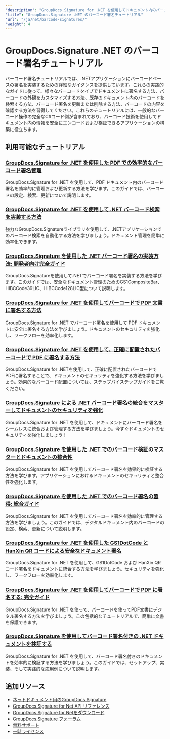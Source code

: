 ```yaml
---
"description": "GroupDocs.Signature for .NET を使用してドキュメント内のバーコード署名を追加、検索、検証、管理するためのステップバイステップのチュートリアル。"
"title": "GroupDocs.Signature .NET のバーコード署名チュートリアル"
"url": "/ja/net/barcode-signatures/"
"weight": 4
---
```


# GroupDocs.Signature .NET のバーコード署名チュートリアル

バーコード署名チュートリアルでは、.NETアプリケーションにバーコードベースの署名を実装するための詳細なガイダンスを提供しています。これらの実践的なガイドに従って、様々なバーコードタイプでドキュメントに署名する方法、バーコードの外観をカスタマイズする方法、既存のドキュメント内のバーコードを検索する方法、バーコード署名を更新または削除する方法、バーコードの内容を確認する方法を習得してください。これらのチュートリアルには、一般的なバーコード操作の完全なC#コード例が含まれており、バーコード技術を使用してドキュメント内の情報を安全にエンコードおよび検証できるアプリケーションの構築に役立ちます。

## 利用可能なチュートリアル

### [GroupDocs.Signature for .NET を使用した PDF での効率的なバーコード署名管理](./groupdocs-signature-barcode-management-pdf/)
GroupDocs.Signature for .NET を使用して、PDF ドキュメント内のバーコード署名を効率的に管理および更新する方法を学びます。このガイドでは、バーコードの設定、検索、更新について説明します。

### [GroupDocs.Signature for .NET を使用して .NET バーコード検索を実装する方法](./net-barcode-search-groupdocs-signature-implementation/)
強力なGroupDocs.Signatureライブラリを使用して、.NETアプリケーションでのバーコード検索を自動化する方法を学びましょう。ドキュメント管理を簡単に効率化できます。

### [GroupDocs.Signature を使用した .NET バーコード署名の実装方法: 開発者向け完全ガイド](./implement-dotnet-barcode-signing-groupdocs-signature/)
GroupDocs.Signatureを使用して.NETでバーコード署名を実装する方法を学びます。このガイドでは、安全なドキュメント管理のためのGS1CompositeBar、HIBCCode39LIC、HIBCCode128LIC型について説明します。

### [GroupDocs.Signature for .NET を使用してバーコードで PDF 文書に署名する方法](./sign-pdf-barcode-groupdocs-signature-dotnet/)
GroupDocs.Signature for .NET でバーコード署名を使用して PDF ドキュメントに安全に署名する方法を学びましょう。ドキュメントのセキュリティを強化し、ワークフローを効率化します。

### [GroupDocs.Signature for .NET を使用して、正確に配置されたバーコードで PDF に署名する方法](./sign-pdf-barcode-positioned-groupdocs-signature/)
GroupDocs.Signature for .NETを使用して、正確に配置されたバーコードでPDFに署名することで、ドキュメントのセキュリティを強化する方法を学びましょう。効果的なバーコード配置については、ステップバイステップガイドをご覧ください。

### [GroupDocs.Signature による .NET バーコード署名の統合をマスターしてドキュメントのセキュリティを強化](./net-barcode-signature-groupdocs-signature/)
GroupDocs.Signature for .NET を使用して、ドキュメントにバーコード署名をシームレスに統合および管理する方法を学びましょう。今すぐドキュメントのセキュリティを強化しましょう！

### [GroupDocs.Signature を使用した .NET でのバーコード検証のマスターとドキュメントの整合性](./master-barcode-verification-groupdocs-signature-dotnet/)
GroupDocs.Signature for .NET を使用してバーコード署名を効果的に検証する方法を学びます。アプリケーションにおけるドキュメントのセキュリティと整合性を強化します。

### [GroupDocs.Signature を使用した .NET でのバーコード署名の習得: 総合ガイド](./master-barcode-signatures-groupdocs-dotnet/)
GroupDocs.Signature for .NET を使用してバーコード署名を効率的に管理する方法を学びましょう。このガイドでは、デジタルドキュメント内のバーコードの設定、検索、更新について説明します。

### [GroupDocs.Signature for .NET を使用した GS1DotCode と HanXin QR コードによる安全なドキュメント署名](./sign-documents-gs1dotcode-hanxin-qr-groupdocs-signature-dotnet/)
GroupDocs.Signature for .NET を使用して、GS1DotCode および HanXin QR コード署名をドキュメントに統合する方法を学びましょう。セキュリティを強化し、ワークフローを効率化します。

### [GroupDocs.Signature for .NET を使用してバーコードで PDF に署名する: 完全ガイド](./sign-pdf-barcode-groupdocs-signature-net/)
GroupDocs.Signature for .NET を使って、バーコードを使ってPDF文書にデジタル署名する方法を学びましょう。この包括的なチュートリアルで、簡単に文書を保護できます。

### [GroupDocs.Signature を使用してバーコード署名付きの .NET ドキュメントを検証する](./verify-dotnet-documents-barcode-signatures-groupdocs/)
GroupDocs.Signature for .NET を使用して、バーコード署名付きのドキュメントを効率的に検証する方法を学びましょう。このガイドでは、セットアップ、実装、そして実践的な応用例について説明します。

## 追加リソース

- [ネットドキュメント用のGroupDocs.Signature](https://docs.groupdocs.com/signature/net/)
- [GroupDocs.Signature for Net API リファレンス](https://reference.groupdocs.com/signature/net/)
- [GroupDocs.Signature for Netをダウンロード](https://releases.groupdocs.com/signature/net/)
- [GroupDocs.Signature フォーラム](https://forum.groupdocs.com/c/signature)
- [無料サポート](https://forum.groupdocs.com/)
- [一時ライセンス](https://purchase.groupdocs.com/temporary-license/)